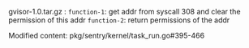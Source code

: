 gvisor-1.0.tar.gz : 
`function-1`: get addr from syscall 308 and clear the permission of this addr
`function-2`: return permissions of the addr

Modified content:
pkg/sentry/kernel/task_run.go#395-466
